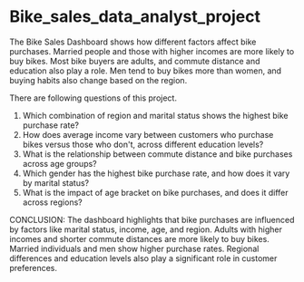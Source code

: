 # Bike_sales_data_analyst_project

The Bike Sales Dashboard shows how different factors affect bike purchases. Married people and those with higher incomes are more likely to buy bikes. Most bike buyers are adults, and commute distance and education also play a role. Men tend to buy bikes more than women, and buying habits also change based on the region.

There are following questions of this project.
1) Which combination of region and marital status shows the highest bike purchase rate?
2) How does average income vary between customers who purchase bikes versus those who don't, across different education levels?
3) What is the relationship between commute distance and bike purchases across age groups?
4) Which gender has the highest bike purchase rate, and how does it vary by marital status?
5) What is the impact of age bracket on bike purchases, and does it differ across regions?

CONCLUSION:
The dashboard highlights that bike purchases are influenced by factors like marital status, income, age, and region. Adults with higher incomes and shorter commute distances are more likely to buy bikes. Married individuals and men show higher purchase rates. Regional differences and education levels also play a significant role in customer preferences.
